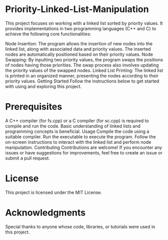 # Priority-Linked-List-Manipulation
This project focuses on working with a linked list sorted by priority values. It provides implementations in two programming languages (C++ and C) to achieve the following core functionalities:

Node Insertion: The program allows the insertion of new nodes into the linked list, along with associated data and priority values. The inserted nodes are automatically positioned based on their priority values.
Node Swapping: By inputting two priority values, the program swaps the positions of nodes having those priorities. The swap process also involves updating the priority values of the swapped nodes.
Linked List Printing: The linked list is printed in an organized manner, presenting the nodes according to their priority values.
Getting Started
Follow the instructions below to get started with using and exploring this project.

# Prerequisites
A C++ compiler (for fs.cpp) or a C compiler (for sc.cpp) is required to compile and run the code.
Basic understanding of linked lists and programming concepts is beneficial.
Usage
Compile the code using a suitable compiler.
Run the executable to execute the program.
Follow the on-screen instructions to interact with the linked list and perform node manipulation.
Contributing
Contributions are welcome! If you encounter any issues or have suggestions for improvements, feel free to create an issue or submit a pull request.

# License
This project is licensed under the MIT License.

# Acknowledgments
Special thanks to anyone whose code, libraries, or tutorials were used in this project.
